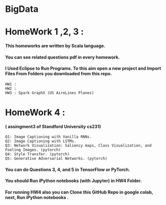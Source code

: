 # BigData

# HomeWork 1 ,2, 3 :

#### This homeworks are written by Scala language.
#### You can see related questions pdf in every homework.
#### I Used Eclipse to Run Programs. To this aim open a new project and Import Files From Folders you downloaded from this repo.

    HW1 :
    HW2 :
    HW3 : Spark GraphX (US AireLines Planes)
   

# HomeWork 4 :
#### ( assingment3 of Standford University cs231)

    Q1: Image Captioning with Vanilla RNNs.
    Q2: Image Captioning with LSTMs. 
    Q3: Network Visualization: Saliency maps, Class Visualization, and Fooling Images. (pytorch)
    Q4: Style Transfer. (pytorch)
    Q5: Generative Adversarial Networks. (pytorch)

#### You can do Questions 3, 4, and 5 in TensorFlow or PyTorch. 

#### You should Run iPython notebooks (with Jupyter) in HW4 Folder.

#### For running HW4 also you can Clone this GitHub Repo in google colab, next, Run iPython notebooks .
